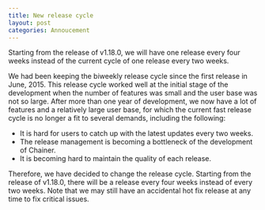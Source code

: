 ```yaml
---
title: New release cycle
layout: post
categories: Annoucement
---
```


Starting from the release of v1.18.0, we will have one release every four weeks instead of the current cycle of one release every two weeks.

We had been keeping the biweekly release cycle since the first release in June, 2015.
This release cycle worked well at the initial stage of the development when the number of features was small and the user base was not so large.
After more than one year of development, we now have a lot of features and a relatively large user base, for which the current fast release cycle is no longer a fit to several demands, including the following:

- It is hard for users to catch up with the latest updates every two weeks.
- The release management is becoming a bottleneck of the development of Chainer.
- It is becoming hard to maintain the quality of each release.

Therefore, we have decided to change the release cycle.
Starting from the release of v1.18.0, there will be a release every four weeks instead of every two weeks.
Note that we may still have an accidental hot fix release at any time to fix critical issues.
